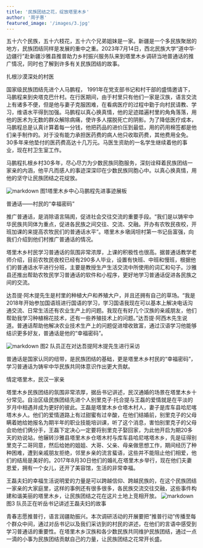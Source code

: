 ```yaml
---
title: '民族团结之花，绽放塔里木乡'
author: '周子惠'
featured_image: '/images/3.jpg'
---
```

  五十六个民族，五十六枝花，五十六个兄弟姐妹是一家。新疆是一个多民族聚居的地方，民族团结同样是发展的重中之重。2023年7月14日，西北民族大学“道中华·边疆行”赴新疆沙雅县推普助力乡村振兴服务队来到塔里木乡调研当地普通话的推广情况，同时也了解到许多有关民族团结的故事。

  扎根沙漠深处的村医

  国家级民族团结先进个人马鹏程， 1991年在党支部书记和村干部的盛情邀请下，马鹏程来到央塔克巴什村。在行医期间，由于村里只有他们一家是汉族，语言交流上有诸多不便，但是他与妻子克服困难，在看病医疗的过程中勤于向村民请教、学习，维语水平得到加强。马鹏程以真心换真情，他的足迹踏遍村里的角角落落，用他的医术为无数的群众解除病痛，使许多人摆脱死亡的阴影。为了降低医疗成本，马鹏程总是认真计算着每一分钱，他把药品的进价压到最低，用的药用棉签都是他们亲手制作的。对于没有能力承担医药费的病人他只收取药费，其他费用全免。30多年来他垫付的医药费高达十几万元。马医生资助的一名学生继续着他的事业，现在村卫生室工作。
  
  马鹏程扎根乡村30多年，尽心尽力为少数民族同胞服务，深刻诠释着民族团结一家亲的内涵，他平凡而感人的事迹深深印在少数民族同胞心中。以真心换真情，用他的坚守让民族团结之花绽放。

![markdown](/images/4.jpg)
  图1塔里木乡中心马鹏程先进事迹展板

  普通话——村民的“幸福密码”

  推广普通话，是消除语言隔阂，促进社会交往交流的重要手段。“我们是以铸牢中华民族共同体为重点，促进各民族之间交往、交流、交融。开办有农牧民夜校，开班加课的来提高农牧民们的普通话水平”。塔里木乡墩阔坦村第一书记岳富强，向我们介绍到他们村推广普通话的情况。

  塔里木乡村民学习普通话的氛围非常浓厚，上课的积极性也很高。据普通话教学老师介绍，目前农牧民夜校已经有290多人毕业，设置有快班、中班和慢班，根据他们的普通话水平进行分班，主要是教授生产生活交流中所使用的词汇和句子。沙雅县还推出帮助农牧民学习普通话的软件和小程序，更好地学习普通话促进各民族之间的交流。

  达吾提·阿木提先生是村里的种植大户和养殖大户，并且还拥有自己的草场。“我是2018年开始参加国语班进行国语的学习，学习国语我现在可以基本上解决电话沟通交流、日常生活还有农业生产上的问题。我现在有好几个汉族的亲戚朋友，他们帮助我学习种植棉花技术，还有一些养殖技术上的问题。”达吾提·阿西木先生说道。普通话帮助他解决农业技术生产上的问题促进增收致富，通过汉语学习他能够结识更多好友，普通话是他的“幸福密码”。

![markdown](/images/5.jpg)
  图2 队员正在对达吾提阿木提先生进行采访

  普通话是国家认同的纽带，是民族团结的基础，更是塔里木乡村民的“幸福密码”，学习普通话为铸牢中华民族共同体意识作出更大贡献。

  情定塔里木，民汉一家亲

  塔里木乡民族团结的氛围非常浓厚，据岳书记讲述，民汉通婚的场景在塔里木乡十分常见。自治区级民族团结先进个人别里克子·托合提与王磊的爱情就是在平淡的岁月中相遇并成为更好的彼此。王磊是塔里木乡仓塔木村人，妻子是库车县哈尼喀塔木乡人。他们的爱情道路上有过甜蜜有过辛酸，在他们结婚前，别里克子的父母瞒着她给她报名为期半年的职业技能培训课，听了这个消息，害怕别里克子的父母会劝他们俩分手，王磊下定决心一定要将别里克子娶回家，为此他开启为期20多天的劝说站，他辗转沙雅县塔里木乡仓塔木村与库车县哈尼喀塔木乡，先是征得别里克子二哥同意，然后给她的姐姐、大哥、父亲、母亲做思想工作，期间经历了种种困难，遭到亲戚朋友拒绝，邻里乡亲的流言蜚语，这些并不能阻止他们相爱，他们的结局是美好的。2017年8月30日他们的婚礼在塔里木乡举行，现在他们夫妻恩爱，拥有一个女儿，还开了美容馆，生活的非常幸福。

  王磊夫妇的幸福生活说明爱的力量是可以跨越信仰、跨越民族的，在这个民族团结一家亲的大家庭里，这样的事例还有很多很多，各民族交流交往交融，这些事件构建和谐美丽的塔里木乡，让民族团结之花在这片土地上竞相开放。
![markdown](/images/6.jpg)
  图3 队员正在听岳书记讲述王磊夫妇的故事
  
  青春志愿推普行，语言润疆助振兴。本次调研活动的开展要把“推普行动”传播至每个群众中间，通过对岳书记以及我们采访到的村民的讲述，在他们的言语中感受到学习普通话的重要性。在塔里木乡汉族和各少数民族共同维护民族团结，通过一点一滴的小事为民族团结贡献自己的力量，让民族团结之花常开长盛。
